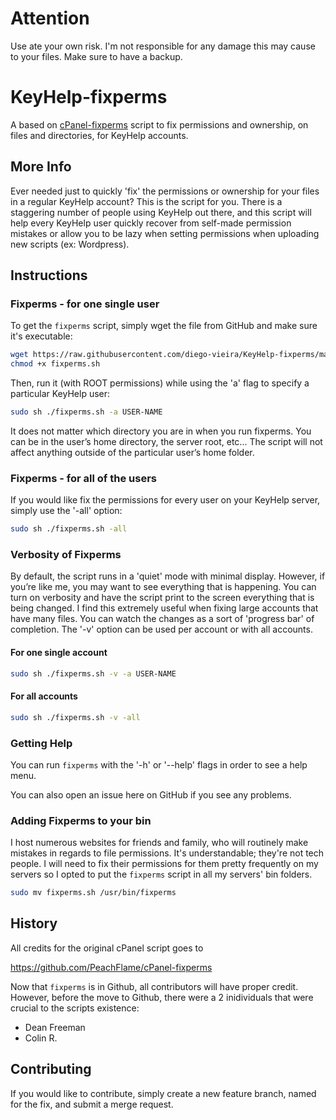 # Attention

Use ate your own risk. I'm not responsible for any damage this may cause to your files. Make sure to have a backup.

# KeyHelp-fixperms
A based on [cPanel-fixperms](https://github.com/PeachFlame/cPanel-fixperms) script to fix permissions and ownership, on files and directories, for KeyHelp accounts.

## More Info
Ever needed just to quickly 'fix' the permissions or ownership for your files in a regular KeyHelp account? This is the script for you. There is a staggering number of people using KeyHelp out there, and this script will help every KeyHelp user quickly recover from self-made permission mistakes or allow you to be lazy when setting permissions when uploading new scripts (ex: Wordpress).

## Instructions

### Fixperms - for one single user

To get the `fixperms` script, simply wget the file from GitHub and make sure it's executable:

```bash
wget https://raw.githubusercontent.com/diego-vieira/KeyHelp-fixperms/master/fixperms.sh
chmod +x fixperms.sh
```

Then, run it (with ROOT permissions) while using the 'a' flag to specify a particular KeyHelp user:
```bash
sudo sh ./fixperms.sh -a USER-NAME
```
It does not matter which directory you are in when you run fixperms. You can be in the user’s home directory, the server root, etc... The script will not affect anything outside of the particular user’s home folder.

### Fixperms - for all of the users
If you would like fix the permissions for every user on your KeyHelp server, simply use the '-all' option:

```bash
sudo sh ./fixperms.sh -all
```

### Verbosity of Fixperms
By default, the script runs in a 'quiet' mode with minimal display. However, if you’re like me, you may want to see everything that is happening. You can turn on verbosity and have the script print to the screen everything that is being changed. I find this extremely useful when fixing large accounts that have many files. You can watch the changes as a sort of 'progress bar' of completion. The '-v' option can be used per account or with all accounts.

#### For one single account ####
```bash
sudo sh ./fixperms.sh -v -a USER-NAME
```

#### For all accounts ####
```bash
sudo sh ./fixperms.sh -v -all
```

### Getting Help
You can run `fixperms` with the '-h' or '--help' flags in order to see a help menu.

You can also open an issue here on GitHub if you see any problems.

### Adding Fixperms to your bin
I host numerous websites for friends and family, who will routinely make mistakes in regards to file permissions. It's understandable; they're not tech people. I will need to fix their permissions for them pretty frequently on my servers so I opted to put the `fixperms` script in all my servers' bin folders.

```bash
sudo mv fixperms.sh /usr/bin/fixperms
```

## History

All credits for the original cPanel script goes to 

https://github.com/PeachFlame/cPanel-fixperms

Now that `fixperms` is in Github, all contributors will have proper credit. However, before the move to Github, there were a 2 inidividuals that were crucial to the scripts existence:

- Dean Freeman
- Colin R.


## Contributing

If you would like to contribute, simply create a new feature branch, named for the fix, and submit a merge request.